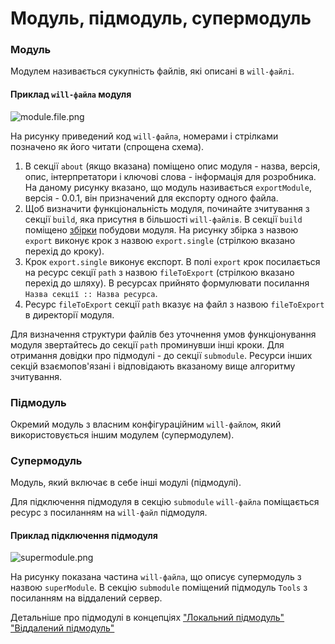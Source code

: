 # Модуль, підмодуль, супермодуль

### Модуль 

Модулем називається сукупність файлів, які описані в <code>will-файлi</code>.  

#### Приклад `will-файла` модуля

![module.file.png](./Images/module.file.png)

На рисунку приведений код `will-файла`, номерами і стрілками позначено як його читати (спрощена схема). 
1. В секції `about` (якщо вказана) поміщено опис модуля - назва, версія, опис, інтерпретатори і ключові слова - інформація для розробника. На даному рисунку вказано, що модуль називається `exportModule`, версія - 0.0.1, він призначений для експорту одного файла.   
2. Щоб визначити функціональність модуля, починайте зчитування з секції `build`, яка присутня в більшості `will-файлiв`. В секції `build` поміщено [збірки](ResourceBuild.md) побудови модуля. На рисунку збірка з назвою `export` виконує крок з назвою `export.single` (стрілкою вказано перехід до кроку).  
3. Крок `export.single` виконує експорт. В полі `export` крок посилається на ресурс секції `path` з назвою `fileToExport` (стрілкою вказано перехід до шляху). В ресурсах прийнято формулювати посилання `Назва секції :: Назва ресурса`.
4. Ресурс `fileToExport` секції `path` вказує на файл з назвою `fileToExport` в директорії модуля.   

Для визначення структури файлів без уточнення умов функціонування модуля звертайтесь до секції `path` проминувши інші кроки. Для отримання довідки про підмодулі - до секції `submodule`. Ресурси інших секцій взаємопов'язані і відповідають вказаному вище алгоритму зчитування.

### Підмодуль  

Окремий модуль з власним конфігураційним <code>will-файлом</code>, який використовується іншим модулем (супермодулем).

### Супермодуль

Модуль, який включає в себе інші модулі (підмодулі).  

Для підключення підмодуля в секцію `submodule` `will-файлa` поміщається ресурс з посиланням на `will-файл` підмодуля.  
 
#### Приклад підключення підмодуля

![supermodule.png](./Images/supermodule.png)

На рисунку показана частина `will-файла`, що описує супермодуль з назвою `superModule`. В секцію `submodule` поміщений підмодуль `Tools` з посиланням на віддалений сервер.

Детальніше про підмодулі в концепціях ["Локальний підмодуль"](SubmodulesLocalAndRemote.md#Локальний-підмодуль) ["Віддалений підмодуль"](SubmodulesLocalAndRemote.md#Віддалений-підмодуль)